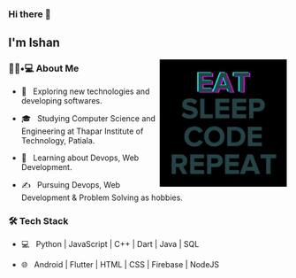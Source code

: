 ### Hi there 👋<h2>I'm Ishan</h2>
<img align='right' src="/giphy.gif" width="230">
<h3> 👨🏻•💻 About Me </h3>



- 🤔 &nbsp; Exploring new technologies and developing softwares.

- 🎓 &nbsp; Studying Computer Science and Engineering at Thapar Institute of Technology, Patiala.

- 🌱 &nbsp; Learning about Devops, Web Development.

- ✍️ &nbsp; Pursuing Devops, Web Development & Problem Solving as hobbies.



<h3>🛠 Tech Stack</h3>



- 💻 &nbsp; Python | JavaScript | C++ | Dart | Java | SQL

- 🌐 &nbsp; Android | Flutter | HTML | CSS | Firebase | NodeJS 


<!--
**IshanSakhuja/IshanSakhuja** is a ✨ _special_ ✨ repository because its `README.md` (this file) appears on your GitHub profile.
- 🔭 I’m currently working on ...
- 🌱 I’m currently learning ...
- 👯 I’m looking to collaborate on ...
- 🤔 I’m looking for help with ...
- 💬 Ask me about ...
- 📫 How to reach me: ...
- 😄 Pronouns: ...
- ⚡ Fun fact: ...
-->
